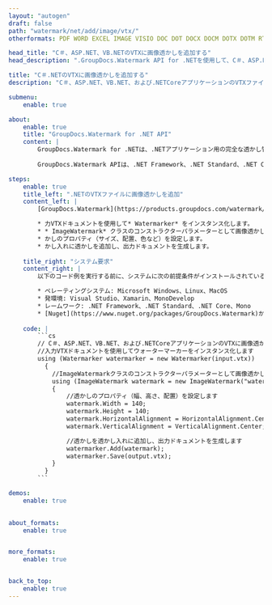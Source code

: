 ```yaml
---
layout: "autogen"
draft: false
path: "watermark/net/add/image/vtx/"
otherformats: PDF WORD EXCEL IMAGE VISIO DOC DOT DOCX DOCM DOTX DOTM RTF TXT XLSX XLSM XLTM XLT XLTX XLS XLSB XLAM SXC PPTX PPTM PPSX PPSM POTM POT POTX PPT PPS ODT BMP GIF JPEG JP2 PNG TIFF WEBP VSD VDX VSDX VSTX VSX VSSX VSDM VSSM VSTM VDW VSS VST

head_title: "C＃、ASP.NET、VB.NETのVTXに画像透かしを追加する"
head_description: ".GroupDocs.Watermark API for .NETを使用して、C＃、ASP.NET、VB.NET、および.NETCoreアプリケーションのVTXファイルに画像透かしを追加するNETライブラリ."

title: "C＃.NETのVTXに画像透かしを追加する"
description: "C＃、ASP.NET、VB.NET、および.NETCoreアプリケーションのVTXファイルに画像透かしを追加します。ドキュメントにBMP、PNG、GIF、JPEG画像の透かしを追加します。また、必要に応じて、透かしのサイズ、配置、回転角度、およびドキュメントページ上の透かしの位置を管理します。"

submenu:
    enable: true

about:
    enable: true
    title: "GroupDocs.Watermark for .NET API"
    content: |
        GroupDocs.Watermark for .NETは、.NETアプリケーション用の完全な透かし管理ソリューションです。開発者は、次のような透かし操作操作をすばやく実行できます。すべての一般的なファイル形式のドキュメント内から、さまざまな種類の透かしを追加、編集、検索、および削除します。 PDF、Microsoft Word、Excel、PowerPoint、Visio、Eメール、画像形式など、さまざまなドキュメントのテキストと画像の透かしの操作をサポートしています。
        
        GroupDocs.Watermark APIは、.NET Framework、.NET Standard、.NET Core、Mono、Xamarinを含むすべての主要なオペレーティングシステムとプラットフォームで十分にサポートされています。

steps:
    enable: true
    title_left: ".NETのVTXファイルに画像透かしを追加"
    content_left: |
        [GroupDocs.Watermark](https://products.groupdocs.com/watermark/net/）を使用すると、.NET開発者は、いくつかの簡単な手順を実装することで、アプリケーションに画像（BMP、PNG、GIF、またはJPEG)の透かしを簡単に追加できます。 。

        * 力VTXドキュメントを使用して* Watermarker* をインスタンス化します。
        * * ImageWatermark* クラスのコンストラクターパラメーターとして画像透かしパスを使用します。
        * かしのプロパティ（サイズ、配置、色など）を設定します。
        * かし入れに透かしを追加し、出力ドキュメントを生成します。
        
    title_right: "システム要求"
    content_right: |
        以下のコード例を実行する前に、システムに次の前提条件がインストールされていることを確認してください。

        * ペレーティングシステム: Microsoft Windows、Linux、MacOS
        * 発環境: Visual Studio、Xamarin、MonoDevelop
        * レームワーク: .NET Framework、.NET Standard、.NET Core、Mono
        * [Nuget](https://www.nuget.org/packages/GroupDocs.Watermark)から最新バージョンのGroupDocs.Watermarkfor.NETをダウンロードします。
        
    code: |
        ```cs
        // C＃、ASP.NET、VB.NET、および.NETCoreアプリケーションのVTXに画像透かしを追加します
        //入力VTXドキュメントを使用してウォーターマーカーをインスタンス化します
        using (Watermarker watermarker = new Watermarker(input.vtx))
          {
            //ImageWatermarkクラスのコンストラクターパラメーターとして画像透かしパスを使用します
            using (ImageWatermark watermark = new ImageWatermark("watermark.png"))
            {
                //透かしのプロパティ（幅、高さ、配置）を設定します
                watermark.Width = 140;
                watermark.Height = 140;
                watermark.HorizontalAlignment = HorizontalAlignment.Center;
                watermark.VerticalAlignment = VerticalAlignment.Center;

                //透かしを透かし入れに追加し、出力ドキュメントを生成します
                watermarker.Add(watermark);
                watermarker.Save(output.vtx);
            }
          }
        ```        

demos:
    enable: true
        

about_formats:
    enable: true


more_formats:
    enable: true


back_to_top:
    enable: true
---
```

